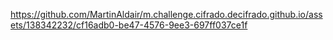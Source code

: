 

https://github.com/MartinAldair/m.challenge.cifrado.decifrado.github.io/assets/138342232/cf16adb0-be47-4576-9ee3-697ff037ce1f

